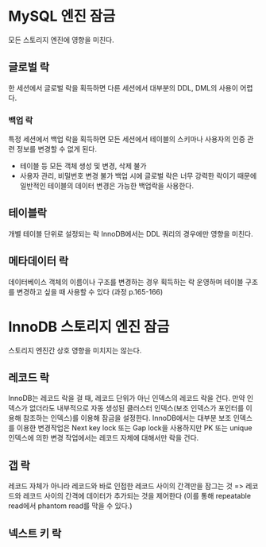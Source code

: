 # MySQL 엔진 잠금
모든 스토리지 엔진에 영향을 미친다.
## 글로벌 락
한 세션에서 글로벌 락을 획득하면 다른 세션에서 대부분의 DDL, DML의 사용이 어렵다.
### 백업 락
특정 세션에서 백업 락을 획득하면 모든 세션에서 테이블의 스키마나 사용자의 인증 관련 정보를 변경할 수 없게 된다.
- 테이블 등 모든 객체 생성 및 변경, 삭제 불가
- 사용자 관리, 비밀번호 변경 불가
백업 시에 글로벌 락은 너무 강력한 락이기 때문에 일반적인 테이블의 데이터 변경은 가능한 백업락을 사용한다.
## 테이블락
개별 테이블 단위로 설정되는 락
InnoDB에서는 DDL 쿼리의 경우에만 영향을 미친다.
## 메타데이터 락
데이터베이스 객체의 이름이나 구조를 변경하는 경우 획득하는 락
운영하며 테이블 구조를 변경하고 싶을 때 사용할 수 있다 (과정 p.165-166)
# InnoDB 스토리지 엔진 잠금
스토리지 엔진간 상호 영향을 미치지는 않는다.
## 레코드 락
InnoDB는 레코드 락을 걸 때, 레코드 단위가 아닌 인덱스의 레코드 락을 건다.
만약 인덱스가 없더라도 내부적으로 자동 생성된 클러스터 인덱스(보조 인덱스가 포인터를 이용해 참조하는 인덱스)를 이용해 잠금을 설정한다.
InnoDB에서는 대부분 보조 인덱스를 이용한 변경작업은 Next key lock 또는 Gap lock을 사용하지만 PK 또는 unique 인덱스에 의한 변경 작업에서는 레코드 자체에 대해서만 락을 건다.
## 갭 락
레코드 자체가 아니라 레코드와 바로 인접한 레코드 사이의 간격만을 잠그는 것
=> 레코드와 레코드 사이의 간격에 데이터가 추가되는 것을 제어한다 (이를 통해 repeatable read에서 phantom read를 막을 수 있다.)
## 넥스트 키 락
